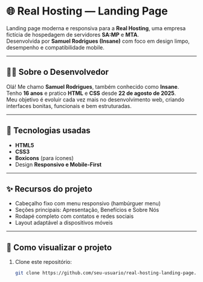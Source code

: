 # 🌐 Real Hosting — Landing Page

Landing page moderna e responsiva para a **Real Hosting**, uma empresa fictícia de hospedagem de servidores **SA:MP** e **MTA**.  
Desenvolvida por **Samuel Rodrigues (Insane)** com foco em design limpo, desempenho e compatibilidade mobile.

---

## 👨‍💻 Sobre o Desenvolvedor

Olá! Me chamo **Samuel Rodrigues**, também conhecido como **Insane**.  
Tenho **16 anos** e pratico **HTML** e **CSS** desde **22 de agosto de 2025**.  
Meu objetivo é evoluir cada vez mais no desenvolvimento web, criando interfaces bonitas, funcionais e bem estruturadas.

---

## 🧩 Tecnologias usadas
- **HTML5**
- **CSS3**
- **Boxicons** (para ícones)
- Design **Responsivo e Mobile-First**

---

## ✨ Recursos do projeto
- Cabeçalho fixo com menu responsivo (hambúrguer menu)
- Seções principais: Apresentação, Benefícios e Sobre Nós
- Rodapé completo com contatos e redes sociais
- Layout adaptável a dispositivos móveis

---

## 🚀 Como visualizar o projeto
1. Clone este repositório:
   ```bash
   git clone https://github.com/seu-usuario/real-hosting-landing-page.git
